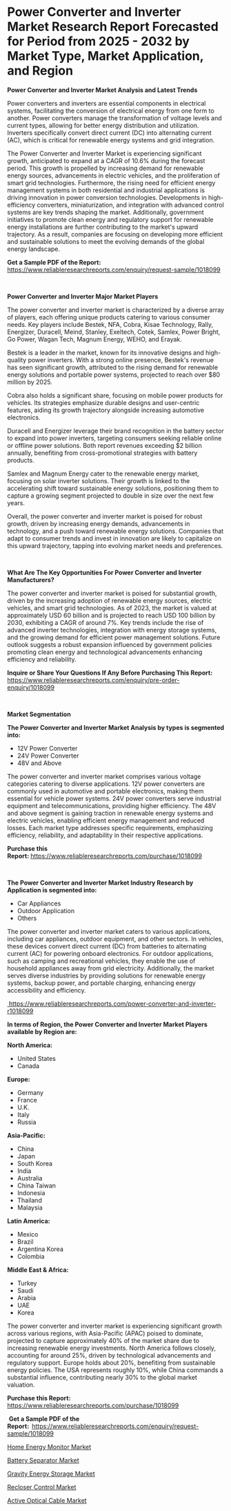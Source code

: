<p><h1>Power Converter and Inverter Market Research Report Forecasted for Period from 2025 -  2032 by Market Type, Market Application, and Region</h1></p><p><strong>Power Converter and Inverter Market Analysis and Latest Trends</strong></p>
<p><p>Power converters and inverters are essential components in electrical systems, facilitating the conversion of electrical energy from one form to another. Power converters manage the transformation of voltage levels and current types, allowing for better energy distribution and utilization. Inverters specifically convert direct current (DC) into alternating current (AC), which is critical for renewable energy systems and grid integration.</p><p>The Power Converter and Inverter Market is experiencing significant growth, anticipated to expand at a CAGR of 10.6% during the forecast period. This growth is propelled by increasing demand for renewable energy sources, advancements in electric vehicles, and the proliferation of smart grid technologies. Furthermore, the rising need for efficient energy management systems in both residential and industrial applications is driving innovation in power conversion technologies. Developments in high-efficiency converters, miniaturization, and integration with advanced control systems are key trends shaping the market. Additionally, government initiatives to promote clean energy and regulatory support for renewable energy installations are further contributing to the market's upward trajectory. As a result, companies are focusing on developing more efficient and sustainable solutions to meet the evolving demands of the global energy landscape.</p></p>
<p><strong>Get a Sample PDF of the Report:&nbsp;</strong> <a href="https://www.reliableresearchreports.com/enquiry/request-sample/1018099?utm_campaign=37&utm_medium=2&utm_source=Github&utm_content=ia&utm_term=13022025&utm_id=power-converter-and-inverter">https://www.reliableresearchreports.com/enquiry/request-sample/1018099</a></p>
<p>&nbsp;</p>
<p><strong>Power Converter and Inverter Major Market Players</strong></p>
<p><p>The power converter and inverter market is characterized by a diverse array of players, each offering unique products catering to various consumer needs. Key players include Bestek, NFA, Cobra, Kisae Technology, Rally, Energizer, Duracell, Meind, Stanley, Exeltech, Cotek, Samlex, Power Bright, Go Power, Wagan Tech, Magnum Energy, WEHO, and Erayak.</p><p>Bestek is a leader in the market, known for its innovative designs and high-quality power inverters. With a strong online presence, Bestek's revenue has seen significant growth, attributed to the rising demand for renewable energy solutions and portable power systems, projected to reach over $80 million by 2025.</p><p>Cobra also holds a significant share, focusing on mobile power products for vehicles. Its strategies emphasize durable designs and user-centric features, aiding its growth trajectory alongside increasing automotive electronics. </p><p>Duracell and Energizer leverage their brand recognition in the battery sector to expand into power inverters, targeting consumers seeking reliable online or offline power solutions. Both report revenues exceeding $2 billion annually, benefiting from cross-promotional strategies with battery products.</p><p>Samlex and Magnum Energy cater to the renewable energy market, focusing on solar inverter solutions. Their growth is linked to the accelerating shift toward sustainable energy solutions, positioning them to capture a growing segment projected to double in size over the next few years.</p><p>Overall, the power converter and inverter market is poised for robust growth, driven by increasing energy demands, advancements in technology, and a push toward renewable energy solutions. Companies that adapt to consumer trends and invest in innovation are likely to capitalize on this upward trajectory, tapping into evolving market needs and preferences.</p></p>
<p>&nbsp;</p>
<p><strong>What Are The Key Opportunities For Power Converter and Inverter Manufacturers?</strong></p>
<p><p>The power converter and inverter market is poised for substantial growth, driven by the increasing adoption of renewable energy sources, electric vehicles, and smart grid technologies. As of 2023, the market is valued at approximately USD 60 billion and is projected to reach USD 100 billion by 2030, exhibiting a CAGR of around 7%. Key trends include the rise of advanced inverter technologies, integration with energy storage systems, and the growing demand for efficient power management solutions. Future outlook suggests a robust expansion influenced by government policies promoting clean energy and technological advancements enhancing efficiency and reliability.</p></p>
<p><strong>Inquire or Share Your Questions If Any Before Purchasing This Report:</strong> <a href="https://www.reliableresearchreports.com/enquiry/pre-order-enquiry/1018099?utm_campaign=37&utm_medium=2&utm_source=Github&utm_content=ia&utm_term=13022025&utm_id=power-converter-and-inverter">https://www.reliableresearchreports.com/enquiry/pre-order-enquiry/1018099</a></p>
<p>&nbsp;</p>
<p><strong>Market Segmentation</strong></p>
<p><strong>The Power Converter and Inverter Market Analysis by types is segmented into:</strong></p>
<p><ul><li>12V Power Converter</li><li>24V Power Converter</li><li>48V and Above</li></ul></p>
<p><p>The power converter and inverter market comprises various voltage categories catering to diverse applications. 12V power converters are commonly used in automotive and portable electronics, making them essential for vehicle power systems. 24V power converters serve industrial equipment and telecommunications, providing higher efficiency. The 48V and above segment is gaining traction in renewable energy systems and electric vehicles, enabling efficient energy management and reduced losses. Each market type addresses specific requirements, emphasizing efficiency, reliability, and adaptability in their respective applications.</p></p>
<p><strong>Purchase this Report:&nbsp;</strong><a href="https://www.reliableresearchreports.com/purchase/1018099?utm_campaign=37&utm_medium=2&utm_source=Github&utm_content=ia&utm_term=13022025&utm_id=power-converter-and-inverter">https://www.reliableresearchreports.com/purchase/1018099</a></p>
<p>&nbsp;</p>
<p><strong>The Power Converter and Inverter Market Industry Research by Application is segmented into:</strong></p>
<p><ul><li>Car Appliances</li><li>Outdoor Application</li><li>Others</li></ul></p>
<p><p>The power converter and inverter market caters to various applications, including car appliances, outdoor equipment, and other sectors. In vehicles, these devices convert direct current (DC) from batteries to alternating current (AC) for powering onboard electronics. For outdoor applications, such as camping and recreational vehicles, they enable the use of household appliances away from grid electricity. Additionally, the market serves diverse industries by providing solutions for renewable energy systems, backup power, and portable charging, enhancing energy accessibility and efficiency.</p></p>
<p><a href="https://www.reliableresearchreports.com/power-converter-and-inverter-r1018099?utm_campaign=37&utm_medium=2&utm_source=Github&utm_content=ia&utm_term=13022025&utm_id=power-converter-and-inverter">&nbsp;https://www.reliableresearchreports.com/power-converter-and-inverter-r1018099</a></p>
<p><strong>In terms of Region, the Power Converter and Inverter Market Players available by Region are:</strong></p>
<p>
    <p> <strong> North America: </strong>
        <ul>
            <li>United States</li>
            <li>Canada</li>
        </ul>
        </p> 
    <p> <strong> Europe: </strong>
        <ul>
            <li>Germany</li>
            <li>France</li>
            <li>U.K.</li>
            <li>Italy</li>
            <li>Russia</li>
        </ul>
        </p> 
    <p> <strong> Asia-Pacific: </strong>
        <ul>
            <li>China</li>
            <li>Japan</li>
            <li>South Korea</li>
            <li>India</li>
            <li>Australia</li>
            <li>China Taiwan</li>
            <li>Indonesia</li>
            <li>Thailand</li>
            <li>Malaysia</li>
        </ul>
        </p> 
    <p> <strong> Latin America: </strong>
        <ul>
            <li>Mexico</li>
            <li>Brazil</li>
            <li>Argentina Korea</li>
            <li>Colombia</li>
        </ul>
        </p> 
    <p> <strong> Middle East & Africa: </strong>
        <ul>
            <li>Turkey</li>
            <li>Saudi</li>
            <li>Arabia</li>
            <li>UAE</li>
            <li>Korea</li>
        </ul>
    </p>
    </p>
<p><p>The power converter and inverter market is experiencing significant growth across various regions, with Asia-Pacific (APAC) poised to dominate, projected to capture approximately 40% of the market share due to increasing renewable energy investments. North America follows closely, accounting for around 25%, driven by technological advancements and regulatory support. Europe holds about 20%, benefiting from sustainable energy policies. The USA represents roughly 10%, while China commands a substantial influence, contributing nearly 30% to the global market valuation.</p></p>
<p><strong>Purchase this Report: </strong><a href="https://www.reliableresearchreports.com/purchase/1018099?utm_campaign=37&utm_medium=2&utm_source=Github&utm_content=ia&utm_term=13022025&utm_id=power-converter-and-inverter">https://www.reliableresearchreports.com/purchase/1018099</a></p>
<p>&nbsp;<strong>Get a Sample PDF of the Report:&nbsp;&nbsp;</strong><a href="https://www.reliableresearchreports.com/enquiry/request-sample/1018099?utm_campaign=37&utm_medium=2&utm_source=Github&utm_content=ia&utm_term=13022025&utm_id=power-converter-and-inverter">https://www.reliableresearchreports.com/enquiry/request-sample/1018099</a></p>
<p><strong></strong></p>
<p><p><a href="https://github.com/meuskocov/Market-Research-Report-List-1/blob/main/home-energy-monitor-market.md?utm_campaign=37&utm_medium=2&utm_source=Github&utm_content=ia&utm_term=13022025&utm_id=power-converter-and-inverter">Home Energy Monitor Market</a></p><p><a href="https://github.com/raeezkenedz/Market-Research-Report-List-1/blob/main/battery-separator-market.md?utm_campaign=37&utm_medium=2&utm_source=Github&utm_content=ia&utm_term=13022025&utm_id=power-converter-and-inverter">Battery Separator Market</a></p><p><a href="https://github.com/genayziben/Market-Research-Report-List-1/blob/main/gravity-energy-storage-market.md?utm_campaign=37&utm_medium=2&utm_source=Github&utm_content=ia&utm_term=13022025&utm_id=power-converter-and-inverter">Gravity Energy Storage Market</a></p><p><a href="https://github.com/elitasvimal/Market-Research-Report-List-1/blob/main/recloser-control-market.md?utm_campaign=37&utm_medium=2&utm_source=Github&utm_content=ia&utm_term=13022025&utm_id=power-converter-and-inverter">Recloser Control Market</a></p><p><a href="https://github.com/binnazcassam/Market-Research-Report-List-1/blob/main/active-optical-cable-market.md?utm_campaign=37&utm_medium=2&utm_source=Github&utm_content=ia&utm_term=13022025&utm_id=power-converter-and-inverter">Active Optical Cable Market</a></p></p>